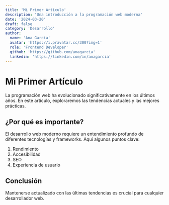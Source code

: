 ```yaml
---
title: 'Mi Primer Artículo'
description: 'Una introducción a la programación web moderna'
date: '2024-03-20'
draft: false
category: 'Desarrollo'
author:
  name: 'Ana García'
  avatar: 'https://i.pravatar.cc/300?img=1'
  role: 'Frontend Developer'
  github: 'https://github.com/anagarcia'
  linkedin: 'https://linkedin.com/in/anagarcia'
---
```


# Mi Primer Artículo

La programación web ha evolucionado significativamente en los últimos años. En este artículo, exploraremos las tendencias actuales y las mejores prácticas.

## ¿Por qué es importante?

El desarrollo web moderno requiere un entendimiento profundo de diferentes tecnologías y frameworks. Aquí algunos puntos clave:

1. Rendimiento
2. Accesibilidad
3. SEO
4. Experiencia de usuario

## Conclusión

Mantenerse actualizado con las últimas tendencias es crucial para cualquier desarrollador web.
